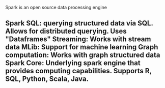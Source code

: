 Spark is an open source data processing engine

Spark SQL: querying structured data via SQL. Allows for distributed querying. Uses "Dataframes"
Streaming: Works with stream data
MLib: Support for machine learning
Graph computation: Works with graph structured data
Spark Core: Underlying spark engine that provides computing capabilities. Supports R, SQL, Python, Scala, Java.
--- 


